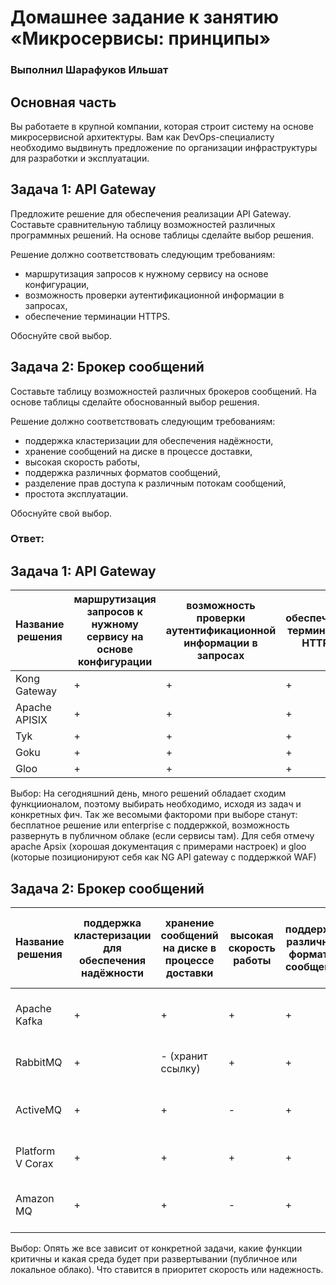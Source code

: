 # Домашнее задание к занятию «Микросервисы: принципы»

### Выполнил Шарафуков Ильшат

## Основная часть

Вы работаете в крупной компании, которая строит систему на основе микросервисной архитектуры.
Вам как DevOps-специалисту необходимо выдвинуть предложение по организации инфраструктуры для разработки и эксплуатации.

## Задача 1: API Gateway 

Предложите решение для обеспечения реализации API Gateway. Составьте сравнительную таблицу возможностей различных программных решений. На основе таблицы сделайте выбор решения.

Решение должно соответствовать следующим требованиям:
- маршрутизация запросов к нужному сервису на основе конфигурации,
- возможность проверки аутентификационной информации в запросах,
- обеспечение терминации HTTPS.

Обоснуйте свой выбор.

## Задача 2: Брокер сообщений

Составьте таблицу возможностей различных брокеров сообщений. На основе таблицы сделайте обоснованный выбор решения.

Решение должно соответствовать следующим требованиям:
- поддержка кластеризации для обеспечения надёжности,
- хранение сообщений на диске в процессе доставки,
- высокая скорость работы,
- поддержка различных форматов сообщений,
- разделение прав доступа к различным потокам сообщений,
- простота эксплуатации.

Обоснуйте свой выбор.

### Ответ:

## Задача 1: API Gateway 

| Название решения | маршрутизация запросов к нужному сервису на основе конфигурации | возможность проверки аутентификационной информации в запросах | обеспечение терминации HTTPS | Расширяемая архитектура плагинов |
|------------------|-----------------------------------------------------------------|---------------------------------------------------------------|------------------------------|----------------------------------|
| Kong Gateway     | +                                                               | +                                                             | +                            | +                                |
| Apache APISIX    | +                                                               | +                                                             | +                            | +                                |
| Tyk              | +                                                               | +                                                             | +                            | +                                |
| Goku             | +                                                               | +                                                             | +                            | +                                |
| Gloo             | +                                                               | +                                                             | +                            | +                                |


Выбор: На сегодняшний день, много решений обладает сходим функциионалом, поэтому выбирать необходимо, исходя из задач и конкретных фич. Так же весомыми фактороми при выборе станут: бесплатное решение или enterprise с поддержкой, возможность развернуть в публичном облаке (если сервисы там).
Для себя отмечу apache Apsix (хорошая документация с примерами настроек) и gloo (которые позиционируют себя как NG API gateway c поддержкой WAF)

## Задача 2: Брокер сообщений

| Название решения | поддержка кластеризации для обеспечения надёжности | хранение сообщений на диске в процессе доставки | высокая скорость работы | поддержка различных форматов сообщений | разделение прав доступа к различным потокам сообщений | простота эксплуатации                  |
|------------------|----------------------------------------------------|-------------------------------------------------|-------------------------|----------------------------------------|-------------------------------------------------------|----------------------------------------|
| Apache Kafka     | +                                                  | +                                               | +                       | +                                      | + (Kafka Security Manager)                            | ставится просто + хорошая документация |
| RabbitMQ         | +                                                  | - (хранит ссылку)                               | +                       | +                                      | +                                                     | Хорошая документация с примерами       |
| ActiveMQ         | +                                                  | +                                               | -                       | +                                      | +                                                     | продукт старый, документация скудна    |
| Platform V Corax | +                                                  | +                                               | +                       | +                                      | +                                                     | клауд решение на базе кафки            |
| Amazon MQ        | +                                                  | +                                               | -                       | +                                      | +                                                     | клауд решение, хорошая документация    |


Выбор: Опять же все зависит от конкретной задачи, какие функции критичны и какая среда будет при развертывании (публичное или локальное облако). Что ставится в приоритет скорость или надежность.

